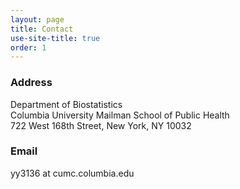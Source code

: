 ```yaml
---
layout: page
title: Contact
use-site-title: true
order: 1
---
```


### Address

Department of Biostatistics\
Columbia University Mailman School of Public Health\
722 West 168th Street, New York, NY 10032

### Email

yy3136 at cumc.columbia.edu
